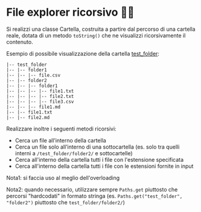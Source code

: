 # File explorer ricorsivo 🛵📁

Si realizzi una classe Cartella, costruita a partire dal percorso di una cartella reale,
dotata di un metodo `toString()` che ne visualizzi ricorsivamente il contenuto.

Esempio di possibile visualizzazione della cartella [test_folder](test_folder):
```
|-- test_folder
|-- |-- folder1
|-- |-- |-- file.csv
|-- |-- folder2
|-- |-- |-- folder1
|-- |-- |-- |-- file1.txt
|-- |-- |-- |-- file2.txt
|-- |-- |-- |-- file3.csv
|-- |-- |-- file1.md
|-- |-- file1.txt
|-- |-- file2.md
```

Realizzare inoltre i seguenti metodi ricorsivi:
- Cerca un file all’interno della cartella
- Cerca un file solo all’interno di una sottocartella (es. solo tra quelli interni a `/test_folder/folder2/` e sottocartelle)
- Cerca all'interno della cartella tutti i file con l'estensione specificata
- Cerca all'interno della cartella tutti i file con le estensioni fornite in input

Nota1: si faccia uso al meglio dell'overloading

Nota2: quando necessario, utilizzare sempre `Paths.get` piuttosto che percorsi "hardcodati" in formato stringa (es. `Paths.get("test_folder", "folder2")` piuttosto che `test_folder/folder2/`)
